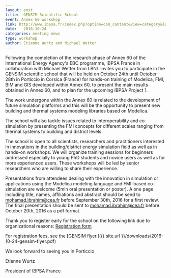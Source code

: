 ```yaml
---
layout: post
title:  GENSIM Scientific School
event: Annex 60 workshop
link: http://www.ibpsa.fr/index.php?option=com_content&view=category&id=1:conferences&layout=blog&Itemid=55
date:   2016-10-24
categories: meeting news
type: workshop
author: Etienne Wurtz and Michael Wetter
---
```


Following the completion of the research phase of Annex 60 of the International Energy Agency's EBC programme, IBPSA France in collaboration with Michael Wetter from LBNL invites you to participate in the GENSIM scientific school that will be held on October 24th until October 28th in Porticcio in Corsica (France) for hands-on training of Modelica, FMI, BIM and GIS developed within Annex 60, to present the main results obtained in Annex 60, and to plan for the upcoming IBPSA Project 1.

The work undergone within the Annex 60  is related to the development of future simulation platforms and this will be the opportunity to present new building and thermal systems modeling libraries based on Modelica.

The school will also tackle issues related to interoperability and co-simulation by presenting the FMI concepts for different scales ranging from thermal systems to building and district levels.

The school is open to all scientists, researchers and practitioners interested in innovations in the building/district energy simulation field as well as in hands-on workshops. We will organize training sessions for beginners addressed especially to young PhD students and novice users as well as for more experienced users. These workshops will be led by senior researchers who are willing to share their experience.

Presentations from attendees dealing with the innovation in simulation or applications using the Modelica modeling language and FMI-based co-simulation are welcome (5min oral presentation or poster). A one page including title, names, affiliations and abstract should be send to mohamad.ibrahim@cea.fr before September 30th, 2016 for a first review.
The final presentation should be sent to mohamad.ibrahim@cea.fr before October 20th, 2016 as a pdf format.

Thank you to register early for the school on the following link due to organizational reasons:
[Registration form](http://goo.gl/forms/0QUxI0eosQj2nw0g1)

For registration fees, see the [GENSIM flyer.]({{ site.url }}/downloads/2016-10-24-gensim-flyer.pdf)

We look forward to seeing you in Porticcio

Etienne Wurtz

President of IBPSA France
